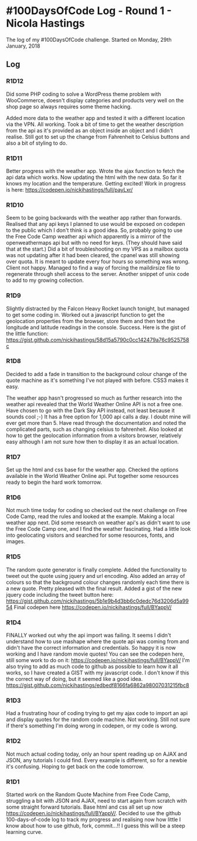# #100DaysOfCode Log - Round 1 - Nicola Hastings

The log of my #100DaysOfCode challenge. Started on Monday, 29th January, 2018

## Log
### R1D12
Did some PHP coding to solve a WordPress theme problem with WooCommerce, doesn't display categories and products very well on the shop page so always requires some theme hacking.

Added more data to the weather app and tested it with a different location via the VPN. All working. Took a bit of time to get the weather description from the api as it's provided as an object inside an object and I didn't realise. Still got to set up the change from Fahrenheit to Celsius buttons and also a bit of styling to do.

### R1D11
Better progress with the weather app. Wrote the ajax function to fetch the api data which works. Now updating the html with the new data. So far it knows my location and the temperature. Getting excited! Work in progress is here: https://codepen.io/nickihastings/full/payLxr/

### R1D10
Seem to be going backwards with the weather app rather than forwards. Realised that any api keys I planned to use would be exposed on codepen to the public which I don't think is a good idea. So, probably going to use the Free Code Camp weather api which apparently is a mirror of the openweathermaps api but with no need for keys. (They should have said that at the start.) 
Did a bit of troubleshooting on my VPS as a mailbox quota was not updating after it had been cleared, the cpanel was still showing over quota. It is meant to update every four hours so something was wrong. Client not happy. Managed to find a way of forcing the maildirsize file to regenerate through shell access to the server. Another snippet of unix code to add to my growing collection.

### R1D9
Slightly distracted by the Falcon Heavy Rocket launch tonight, but managed to get some coding in. Worked out a javascript function to get the geolocation properties from the browser, store them and then text the longitude and latitude readings in the console. Success. Here is the gist of the little function: https://gist.github.com/nickihastings/58d15a5790c0cc142479a76c9525758c

### R1D8
Decided to add a fade in transition to the background colour change of the quote machine as it's something I've not played with before. CSS3 makes it easy.

The weather app hasn't progressed so much as further research into the weather api revealed that the World Weather Online API is not a free one. Have chosen to go with the Dark Sky API instead, not least because it sounds cool ;-) It has a free option for 1,000 api calls a day. I doubt mine will ever get more than 5. Have read through the documentation and noted the complicated parts, such as changing celsius to fahrenheit. Also looked at how to get the geolocation information from a visitors browser, relatively easy although I am not sure how then to display it as an actual location.

### R1D7
Set up the html and css base for the weather app. Checked the options available in the World Weather Online api. Put together some resources ready to begin the hard work tomorrow.

### R1D6
Not much time today for coding so checked out the next challenge on Free Code Camp, read the rules and looked at the example. Making a local weather app next. Did some research on weather api's as didn't want to use the Free Code Camp one, and I find the weather fascinating. Had a little look into geolocating visitors and searched for some resources, fonts, and images.

### R1D5
The random quote generator is finally complete. Added the functionality to tweet out the quote using jquery and url encoding. Also added an array of colours so that the background colour changes randomly each time there is a new quote. Pretty pleased with the final result. Added a gist of the new jquery code including the tweet button here: https://gist.github.com/nickihastings/5b1e9b4d3bb6c0dedc76d3206d5a9954
Final codepen here https://codepen.io/nickihastings/full/BYappV/

### R1D4
FINALLY worked out why the api import was failing. It seems I didn't understand how to use mashape where the quote api was coming from and didn't have the correct information and credentials. So happy it is now working and I have random movie quotes! You can see the codepen here, still some work to do on it: https://codepen.io/nickihastings/full/BYappV/
I'm also trying to add as much code to github as possible to learn how it all works, so I have created a GIST with my javascript code. I don't know if this the correct way of doing, but it seemed like a good idea. https://gist.github.com/nickihastings/edbedf8166fa6862a98007031215fbc8

### R1D3
Had a frustrating hour of coding trying to get my ajax code to import an api and display quotes for the random code machine. Not working. Still not sure if there's something I'm doing wrong in codepen, or my code is wrong. 

### R1D2
Not much actual coding today, only an hour spent reading up on AJAX and JSON, any tutorials I could find. Every example is different, so for a newbie it's confusing. Hoping to get back on the code tomorrow.

### R1D1 
Started work on the Random Quote Machine from Free Code Camp, struggling a bit with JSON and AJAX, need to start again from scratch with some straight forward tutorials. Base html and css all set up now https://codepen.io/nickihastings/full/BYappV/. Decided to use the github 100-days-of-code log to track my progress and realising now how little I know about how to use github, fork, commit...!! I guess this will be a steep learning curve.

